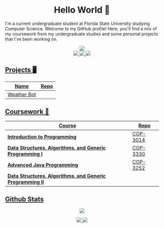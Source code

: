 <h1 align=center> Hello World &#128075 </h1>

I'm a current undergraduate student at Florida State University studying Computer Science. Welcome to my GitHub profile! Here, you'll find a mix of my coursework from my undergraduate studies and some personal projects that I've been working on.

<div align=center>
<a href="https://github.com/chrisjnielson44">
    <img src="https://github-stats-alpha.vercel.app/api?username=chrisjnielson44&cc=22272e&tc=37BCF6&ic=fff&bc=0000">
</a>
</div>

<div align=center>
<a  href="https://www.linkedin.com/in/christopherjnielson/">
    <img src="https://img.shields.io/badge/LinkedIn-0077B5?style=for-the-badge&logo=linkedin&logoColor=white" />   
</a>
<a  href="mailto:cjnielson44@gmail.com">
    <img src="https://img.shields.io/badge/Gmail-D14836?style=for-the-badge&logo=gmail&logoColor=white" />
<a  href="">
    <img src="https://img.shields.io/badge/Twitter-1DA1F2?style=for-the-badge&logo=twitter&logoColor=white">
</div>


<h2> Projects 🖥️ </h2>

| Name | Repo |
|---|---|
|Weather Bot


<h2> Coursework 📝 </h2>

| Course | Repo |
|---|---|
|**Introduction to Programming**  |  [COP-3014](https://github.com/chrisjnielson44/COP-3014)|
|**Data Structures, Algorithms, and Generic Programming I**| [COP-3330](https://github.com/chrisjnielson44/COP-3330)|
|**Advanced Java Programming**| [COP-3252](https://github.com/chrisjnielson44/COP-3252)|
|**Data Structures, Algorithms, and Generic Programming II**| |


<h2>Github Stats</h2>
<div align=center>

![](http://github-profile-summary-cards.vercel.app/api/cards/profile-details?username=chrisjnielson44&theme=dark) 
</div>
<div align=center>

![](http://github-profile-summary-cards.vercel.app/api/cards/repos-per-language?username=chrisjnielson44&theme=dark)  ![](http://github-profile-summary-cards.vercel.app/api/cards/most-commit-language?username=chrisjnielson44&theme=dark)

</div>